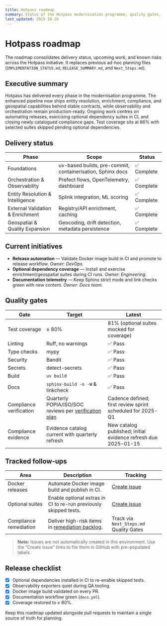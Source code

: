 ```yaml
---
title: Hotpass roadmap
summary: Status of the Hotpass modernisation programme, quality gates, and follow-up work.
last_updated: 2025-10-26
---
```


# Hotpass roadmap

The roadmap consolidates delivery status, upcoming work, and known risks across the Hotpass initiative. It replaces previous ad-hoc planning files (`IMPLEMENTATION_STATUS.md`, `RELEASE_SUMMARY.md`, and `Next_Steps.md`).

## Executive summary

Hotpass has delivered every phase in the modernisation programme. The enhanced pipeline now ships entity resolution, enrichment, compliance, and geospatial capabilities behind stable contracts, while observability and orchestration remain production-ready. Ongoing work centres on automating releases, exercising optional dependency suites in CI, and closing newly catalogued compliance gaps. Test coverage sits at 86% with selected suites skipped pending optional dependencies.

## Delivery status

| Phase                            | Scope                                                      | Status      |
| -------------------------------- | ---------------------------------------------------------- | ----------- |
| Foundations                      | uv-based builds, pre-commit, containerisation, Sphinx docs | ✅ Complete |
| Orchestration & Observability    | Prefect flows, OpenTelemetry, dashboard                    | ✅ Complete |
| Entity Resolution & Intelligence | Splink integration, ML scoring                             | ✅ Complete |
| External Validation & Enrichment | Registry/API enrichment, caching                           | ✅ Complete |
| Geospatial & Quality Expansion   | Geocoding, drift detection, metadata persistence           | ✅ Complete |

## Current initiatives

- **Release automation** — Validate Docker image build in CI and promote to release workflow. _Owner: DevOps._
- **Optional dependency coverage** — Install and exercise enrichment/geospatial suites during CI runs. _Owner: Engineering._
- **Documentation telemetry** — Keep Sphinx strict mode and link checks green with new content. _Owner: Docs team._

## Quality gates

| Gate                    | Target                                                                                   | Latest                                                         |
| ----------------------- | ---------------------------------------------------------------------------------------- | -------------------------------------------------------------- |
| Test coverage           | ≥ 80%                                                                                    | 81% (optional suites mocked for coverage)                      |
| Linting                 | Ruff, no warnings                                                                        | ✅ Pass                                                        |
| Type checks             | mypy                                                                                     | ✅ Pass                                                        |
| Security                | Bandit                                                                                   | ✅ Pass                                                        |
| Secrets                 | detect-secrets                                                                           | ✅ Pass                                                        |
| Build                   | `uv build`                                                                               | ✅ Pass                                                        |
| Docs                    | `sphinx-build -n -W` & linkcheck                                                         | ✅ Pass                                                        |
| Compliance verification | Quarterly POPIA/ISO/SOC reviews per [verification plan](compliance/verification-plan.md) | Cadence defined; first review sprint scheduled for 2025-Q1     |
| Compliance evidence     | Evidence catalog current with quarterly refresh                                          | New catalog published; initial evidence refresh due 2025-01-15 |

## Tracked follow-ups

| Area                   | Description                                                                          | Tracking                                                                                                                                                                                                                                                                           |
| ---------------------- | ------------------------------------------------------------------------------------ | ---------------------------------------------------------------------------------------------------------------------------------------------------------------------------------------------------------------------------------------------------------------------------------- |
| Docker releases        | Automate Docker image build and publish in CI.                                       | [Create issue](https://github.com/IAmJonoBo/Hotpass/issues/new?title=DevOps%3A%20publish%20Docker%20image%20from%20CI&body=Extend%20docs%20workflow%20to%20build%20and%20publish%20Docker%20image%20per%20roadmap.&labels=devops%2Ctask)                                           |
| Optional suites        | Enable optional extras in CI to re-run previously skipped tests.                     | [Create issue](https://github.com/IAmJonoBo/Hotpass/issues/new?title=QA%3A%20install%20optional%20dependencies%20in%20CI&body=Update%20CI%20pipelines%20to%20install%20Hotpass%20optional%20extras%20so%20skipped%20geospatial%2Fenrichment%20tests%20can%20run.&labels=qa%2Ctask) |
| Compliance remediation | Deliver high-risk items in [remediation backlog](compliance/remediation-backlog.md). | Track via `Next_Steps.md` Quality Gates                                                                                                                                                                                                                                            |

> **Note:** Issues are not automatically created in this environment. Use the “Create issue” links to file them in GitHub with pre-populated labels.

## Release checklist

- [x] Optional dependencies installed in CI to re-enable skipped tests.
- [x] Observability exporters quiet during QA tooling.
- [x] Docker image build validated on every PR.
- [x] Documentation workflow green (`docs.yml`).
- [x] Coverage restored to ≥ 80%.

Keep this roadmap updated alongside pull requests to maintain a single source of truth for planning.
